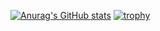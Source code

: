 [![Anurag's GitHub stats](https://github-readme-stats.vercel.app/api?username=RelaxTools)](https://github.com/anuraghazra/github-readme-stats)
[![trophy](https://github-profile-trophy.vercel.app/?username=RelaxTools)](https://github.com/ryo-ma/github-profile-trophy)
